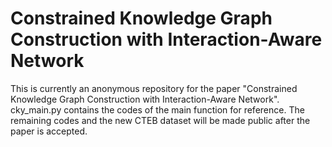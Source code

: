 # Constrained Knowledge Graph Construction with Interaction-Aware Network
This is currently an anonymous repository for the paper "Constrained Knowledge Graph Construction with Interaction-Aware Network".
cky_main.py contains the codes of the main function for reference. The remaining codes and the new CTEB dataset will be made public after the paper is accepted.
